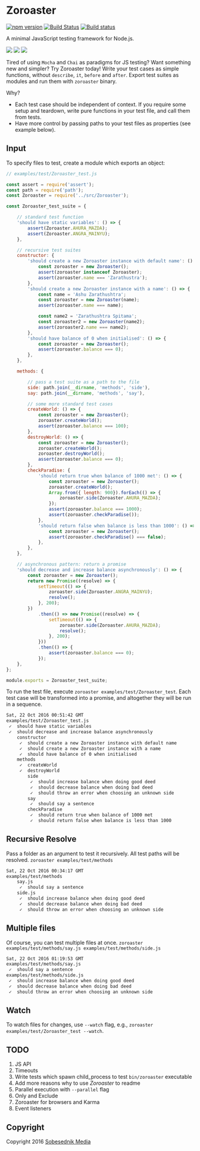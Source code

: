 # Zoroaster
[![npm version](https://badge.fury.io/js/zoroaster.svg)](https://badge.fury.io/js/zoroaster)
[![Build Status](https://travis-ci.org/Sobesednik/zoroaster.svg?branch=master)](https://travis-ci.org/Sobesednik/zoroaster)
[![Build status](https://ci.appveyor.com/api/projects/status/1gc2cqf97ty69mfw/branch/master?svg=true)](https://ci.appveyor.com/project/zavr-1/zoroaster/branch/master)

A minimal JavaScript testing framework for Node.js.

[![](https://files.sobesednik.media/movflamecolumn.gif)](https://zoroaster.co.uk)
[![](https://files.sobesednik.media/movzcard.gif)](http://www.crystalinks.com/zoroaster.html)
[![](https://files.sobesednik.media/movflamecolumn.gif)](https://sobesednik.media)

Tired of using `Mocha` and `Chai` as paradigms for JS testing? Want something new and simpler?
Try Zoroaster today!
Write your test cases as simple functions, without `describe`, `it`, `before` and `after`.
Export test suites as modules and run them with `zoroaster` binary.

Why?

- Each test case should be independent of context. If you require some setup and teardown,
write pure functions in your test file, and call them from tests.
- Have more control by passing paths to your test files as properties (see example below).

## Input
To specify files to test, create a module which exports an object:
```js
// examples/test/Zoroaster_test.js

const assert = require('assert');
const path = require('path');
const Zoroaster = require('../src/Zoroaster');

const Zoroaster_test_suite = {

    // standard test function
    'should have static variables': () => {
        assert(Zoroaster.AHURA_MAZDA);
        assert(Zoroaster.ANGRA_MAINYU);
    },

    // recursive test suites
    constructor: {
        'should create a new Zoroaster instance with default name': () => {
            const zoroaster = new Zoroaster();
            assert(zoroaster instanceof Zoroaster);
            assert(zoroaster.name === 'Zarathustra');
        },
        'should create a new Zoroaster instance with a name': () => {
            const name = 'Ashu Zarathushtra';
            const zoroaster = new Zoroaster(name);
            assert(zoroaster.name === name);

            const name2 = 'Zarathushtra Spitama';
            const zoroaster2 = new Zoroaster(name2);
            assert(zoroaster2.name === name2);
        },
        'should have balance of 0 when initialised': () => {
            const zoroaster = new Zoroaster();
            assert(zoroaster.balance === 0);
        },
    },

    methods: {

        // pass a test suite as a path to the file
        side: path.join(__dirname, 'methods', 'side'),
        say: path.join(__dirname, 'methods', 'say'),

        // some more standard test cases
        createWorld: () => {
            const zoroaster = new Zoroaster();
            zoroaster.createWorld();
            assert(zoroaster.balance === 100);
        },
        destroyWorld: () => {
            const zoroaster = new Zoroaster();
            zoroaster.createWorld();
            zoroaster.destroyWorld();
            assert(zoroaster.balance === 0);
        },
        checkParadise: {
            'should return true when balance of 1000 met': () => {
                const zoroaster = new Zoroaster();
                zoroaster.createWorld();
                Array.from({ length: 900}).forEach(() => {
                    zoroaster.side(Zoroaster.AHURA_MAZDA);
                });
                assert(zoroaster.balance === 1000);
                assert(zoroaster.checkParadise());
            },
            'should return false when balance is less than 1000': () => {
                const zoroaster = new Zoroaster();
                assert(zoroaster.checkParadise() === false);
            },
        },
    },

    // asynchronous pattern: return a promise
    'should decrease and increase balance asynchronously': () => {
        const zoroaster = new Zoroaster();
        return new Promise((resolve) => {
            setTimeout(() => {
                zoroaster.side(Zoroaster.ANGRA_MAINYU);
                resolve();
            }, 200);
        })
            .then(() => new Promise((resolve) => {
                setTimeout(() => {
                    zoroaster.side(Zoroaster.AHURA_MAZDA);
                    resolve();
                }, 200);
            }))
            .then(() => {
                assert(zoroaster.balance === 0);
            });
    },
};

module.exports = Zoroaster_test_suite;
```

To run the test file, execute `zoroaster examples/test/Zoroaster_test`. Each test case will be
transformed into a promise, and altogether they will be run in a sequence.

```bash
Sat, 22 Oct 2016 00:51:42 GMT
examples/test/Zoroaster_test.js
 ✓  should have static variables
 ✓  should decrease and increase balance asynchronously
    constructor
     ✓  should create a new Zoroaster instance with default name
     ✓  should create a new Zoroaster instance with a name
     ✓  should have balance of 0 when initialised
    methods
     ✓  createWorld
     ✓  destroyWorld
        side
         ✓  should increase balance when doing good deed
         ✓  should decrease balance when doing bad deed
         ✓  should throw an error when choosing an unknown side
        say
         ✓  should say a sentence
        checkParadise
         ✓  should return true when balance of 1000 met
         ✓  should return false when balance is less than 1000
```

## Recursive Resolve
Pass a folder as an argument to test it recursively. All test paths will be resolved.
`zoroaster examples/test/methods`
```bash
Sat, 22 Oct 2016 00:34:17 GMT
examples/test/methods
    say.js
     ✓  should say a sentence
    side.js
     ✓  should increase balance when doing good deed
     ✓  should decrease balance when doing bad deed
     ✓  should throw an error when choosing an unknown side
```

## Multiple files
Of course, you can test multiple files at once.
`zoroaster examples/test/methods/say.js examples/test/methods/side.js`

```bash
Sat, 22 Oct 2016 01:19:53 GMT
examples/test/methods/say.js
 ✓  should say a sentence
examples/test/methods/side.js
 ✓  should increase balance when doing good deed
 ✓  should decrease balance when doing bad deed
 ✓  should throw an error when choosing an unknown side
```

## Watch
To watch files for changes, use `--watch` flag, e.g.,
`zoroaster examples/test/Zoroaster_test --watch`.

## TODO
1. JS API
2. Timeouts
3. Write tests which spawn child_process to test `bin/zoroaster` executable
4. Add more reasons why to use _Zoroaster_ to readme
5. Parallel execution with `--parallel` flag
6. Only and Exclude
7. Zoroaster for browsers and Karma
8. Event listeners

## Copyright
Copyright 2016 [Sobesednik Media](https://sobesednik.media)
